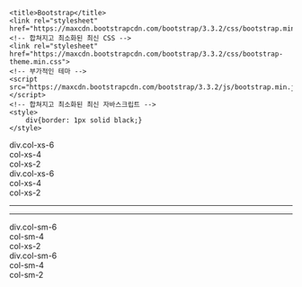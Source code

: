 <!DOCTYPE html>
<html lang="en">
<head>
    <meta charset="UTF-8">
    <meta http-equiv="X-UA-Compatible" content="IE=edge"> <!--edge버전으로만 본다-->
    <meta name="viewport" content="width=device-width, initial-scale=1.0">

    <title>Bootstrap</title>
    <link rel="stylesheet" href="https://maxcdn.bootstrapcdn.com/bootstrap/3.3.2/css/bootstrap.min.css">
    <!-- 합쳐지고 최소화된 최신 CSS -->
    <link rel="stylesheet" href="https://maxcdn.bootstrapcdn.com/bootstrap/3.3.2/css/bootstrap-theme.min.css">
    <!-- 부가적인 테마 -->
    <script src="https://maxcdn.bootstrapcdn.com/bootstrap/3.3.2/js/bootstrap.min.js"></script>
    <!-- 합쳐지고 최소화된 최신 자바스크립트 -->
    <style>
        div{border: 1px solid black;}
    </style>
</head>
<body>
    <div class="container">
        <div class="row">
            <div class="col-xs-6">div.col-xs-6</div>
            <div class="col-xs-4">
                col-xs-4
            </div>
            <div class="col-xs-2">col-xs-2</div>
        </div>
    </div>
    <div class="container-fluid">
        <div class="row">
            <div class="col-xs-6">div.col-xs-6</div>
            <div class="col-xs-4">
                col-xs-4
            </div>
            <div class="col-xs-2">col-xs-2</div>
        </div>
    </div>
    <hr/><hr/>
    <div class="container">
        <div class="row">
            <div class="col-sm-6">div.col-sm-6</div>
            <div class="col-sm-4">
                col-sm-4
            </div>
            <div class="col-sm-2">col-xs-2</div>
        </div>
    </div>
    <div class="container-fluid">
        <div class="row">
            <div class="col-sm-6">div.col-sm-6</div>
            <div class="col-sm-4">
                col-sm-4
            </div>
            <div class="col-sm-2">col-sm-2</div>
        </div>
    </div>
    <!-- 
        container : 해상도 마다 width값을 가진다
        container-fluid : width값이 없다.0

        .row : .container  or   .container-fluid안에 .row로 행을 만든다

        .col-*-*
        .row안에 .col-*-*로 열을 만듭니다. 
        첫번째 *에는 xs, sm, md, lg중의 하나
        두번쩨 *에는 1~12 숫자중 하나
        
        - xs: default
        - sm: 가로 해상도 768px 이상에서 적용
        - md: 가로 해상도 992px 이상에서 적용
        - lg: 가로 해상도 1200px 이상에서 적용
        1 ~ 12 : 행을 12등분하여 그 중 몇개를 사용할지 정한다
     -->
     <hr/><hr/>

     <div class="container-fluid">
         <div class="row">
             <div class="col-xs-12"><h1 class="text-center">loerm</h1></div>
         </div>
         <div class="row">
            <div class="col-sm-8"><h1 class="text-center">ipsum</h1></div>
            <div class="col-sm-4"><h1 class="text-center">ipsum</h1></div>
         </div>
         <div class="row">
            <div class="col-sm-4"><h1 class="text-center">ipsum</h1></div>
            <div class="col-sm-4"><h1 class="text-center">ipsum</h1></div>
            <div class="col-sm-4"><h1 class="text-center">ipsum</h1></div>
         </div>
         <div class="row">
            <div class="col-xs-12"><h1 class="c">ipsum</h1></div>
         </div>
     </div>
     <!-- text-center == text-align : center -->
     <hr/><hr/>

     <ol class="list-unstyled">
         <li>A1</li>
         <li>B2</li>
         <li>C3</li>
     </ol>
     <!--list-unstyled : 번호 삭제-->
     <img src="https://via.placeholder.com/150" alt="" class="img-rounded"><!--border-radius : 6px-->
     <img src="https://via.placeholder.com/150" alt="" class="img-circle">
     <img src="https://via.placeholder.com/150" alt="" class="img-thumbnail"><!--썸네일 형식-->


     <!--텍스트 칼라 text-primary  백그라운드칼라  bg-primary -->

     <div class="container">
         <div class="row">
             <div class="col-xs-12">
                <div class="bg-info img-rounded text-center">
                    <h1 class=text-uppercase>Good soup restaurant</h1>
                 </div>
             </div>
         </div>
         <div class="row">
             <div class="col-md-2 bg-danger">
                 <ul class="list-unstyled">
                     <li><a href="#" text-center>pizza</a></li>
                     <li><a href="#" text-center>pizza</a></li>
                     <li><a href="#" text-center>pizza</a></li>
                     <li><a href="#" text-center>pizza</a></li>
                 </ul>
             </div>
             <div class="col-md-8 bg-warning">
                 <p>Lorem ipsum dolor sit amet consectetur adipisicing elit. Enim nulla culpa eveniet iste, magnam corporis nihil accusamus praesentium dolor labore aspernatur iusto esse voluptates voluptas dolore fugiat nam, at atque.</p>
             </div>
             <div class="col-md-2 bg-primary">
                 <ul class="list-unstyled">
                     <li>1</li>
                     <li>2</li>
                     <li>3</li>
                     <li>4</li>
                 </ul>
             </div>
         </div>
     </div>

</body>
</html>
